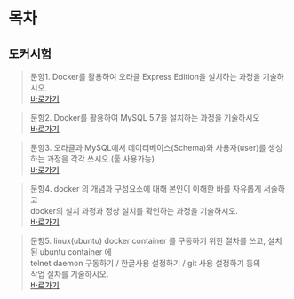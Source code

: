 목차
========

도커시험
----------

>문항1. Docker를 활용하여 오라클 Express Edition을 설치하는 과정을 기술하시오.
 <br/> [바로가기](https://github.com/paulo9428/Learn_Python/blob/master/pofo-1130/q1.md)

>문항2. Docker를 활용하여 MySQL 5.7을 설치하는 과정을 기술하시오
 <br/> [바로가기](https://github.com/paulo9428/Learn_Python/blob/master/pofo-1130/q2.md)

>문항3. 오라클과 MySQL에서 데이터베이스(Schema)와 사용자(user)를 생성하는 과정을 각각 쓰시오.(툴 사용가능)
 <br/> [바로가기](https://github.com/paulo9428/Learn_Python/blob/master/pofo-1130/q3.md)

>문항4. docker 의 개념과 구성요소에 대해 본인이 이해한 바를 자유롭게 서술하고 
      <br/>docker의 설치 과정과 정상 설치를 확인하는 과정을 기술하시오.
 <br/> [바로가기](https://github.com/paulo9428/Learn_Python/blob/master/pofo-1130/q4.md)

>문항5. linux(ubuntu) docker container 를 구동하기 위한 절차를 쓰고, 설치된 ubuntu container 에 
       <br/>telnet daemon 구동하기 / 한글사용 설정하기 / git 사용 설정하기 등의 
       <br/>작업 절차를 기술하시오.
 <br/> [바로가기](https://github.com/paulo9428/Learn_Python/blob/master/pofo-1130/q5.md)
 

